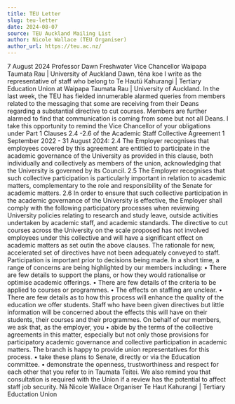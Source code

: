 ```yaml
---
title: TEU Letter
slug: teu-letter
date: 2024-08-07
source: TEU Auckland Mailing List
author: Nicole Wallace (TEU Organiser)
author_url: https://teu.ac.nz/
---
```

7 August 2024
Professor Dawn Freshwater
Vice Chancellor
Waipapa Taumata Rau | University of Auckland
Dawn, tēna koe
I write as the representative of staff who belong to Te Hautü Kahurangi | Tertiary Education Union at Waipapa Taumata Rau | University of Auckland.
In the last week, the TEU has fielded innumerable alarmed queries from members related to the messaging that some are receiving from their Deans regarding a substantial directive to cut courses. Members are further alarmed to find that communication is coming from some but not all Deans.
I take this opportunity to remind the Vice Chancellor of your obligations under Part 1 Clauses 2.4
-2.6 of the Academic Staff Collective Agreement 1 September 2022 - 31 August 2024:
2.4
The Employer recognises that employees covered by this agreement are entitled to participate in the academic governance of the University as provided in this clause, both individually and collectively as members of the union, acknowledging that the University is governed by its Council.
2.5
The Employer recognises that such collective participation is particularly important in relation to academic matters, complementary to the role and responsibility of the Senate for academic matters.
2.6
In order to ensure that such collective participation in the academic governance of the University is effective, the Employer shall comply with the following participatory processes when reviewing University policies relating to research and study leave, outside activities undertaken by academic staff, and academic standards.
The directive to cut courses across the University on the scale proposed has not involved employees under this collective and will have a significant effect on academic matters as set outin the above clauses. The rationale for new, accelerated set of directives have not been adequately conveyed to staff. Participation is important prior to decisions being made.
In a short time, a range of concerns are being highlighted by our members including:
• There are few details to support the plans, or how they would rationalise or optimise academic offerings.
• There are few details of the criteria to be applied to courses or programmes.
• The effects on staffing are unclear.
• There are few details as to how this process will enhance the quality of the education we offer students.
Staff who have been given directives but little information will be concerned about the effects this will have on their students, their courses and their programmes.
On behalf of our members, we ask that, as the employer, you
• abide by the terms of the collective agreements in this matter, especially but not only those provisions for participatory academic governance and collective participation in academic matters. The branch is happy to provide union representatives for this process.
• take these plans to Senate, directly or via the Education committee.
• demonstrate the openness, trustworthiness and respect for each other that you refer to in Taumata Teitei.
We also remind you that consultation is required with the Union if a review has the potential to affect staff job security.
Nã
Nicole Wallace
Organiser
Te Haut Kahurangi | Tertiary Eductation Union